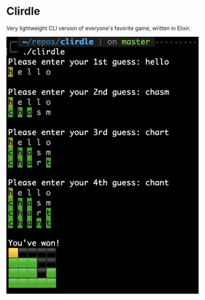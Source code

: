 # Clirdle

Very lightweight CLI version of everyone's favorite game, written in Elixir.

![example](/priv/chirdle-screenshot.png)
